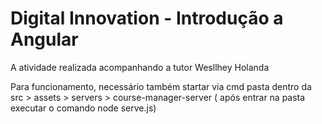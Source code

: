 # Digital Innovation - Introdução a Angular


A atividade realizada acompanhando a tutor Wesllhey Holanda


Para funcionamento, necessário também startar via cmd pasta dentro da src > assets > servers > course-manager-server ( após entrar na pasta  executar o comando node serve.js)
